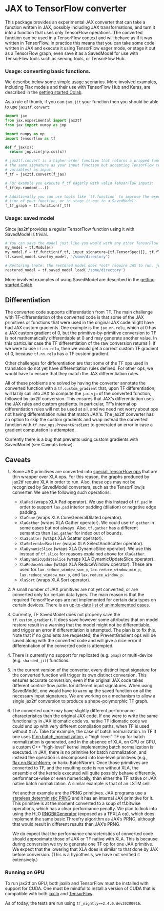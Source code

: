 # JAX to TensorFlow converter

This package provides an experimental JAX converter that can take a function
written in JAX, possibly including JAX transformations, and turn it into
a function that uses only TensorFlow operations. The converted function
can be used in a TensorFlow context and will behave as if it was written in TensorFlow.
In practice this means that you can take some code written in JAX and execute it using
TensorFlow eager mode, or stage it out as a TensorFlow graph, even save it
as a SavedModel for use with TensorFlow tools such as serving tools,
or TensorFlow Hub.

### Usage: converting basic functions.

We describe below some simple usage scenarios. More involved examples, including
Flax models and their use with TensorFlow Hub and Keras, are described in the
[getting started Colab](JAX2TF_getting_started.ipynb).

As a rule of thumb, if you can `jax.jit` your function then you should be able
to use `jax2tf.convert`:

```python
import jax
from jax.experimental import jax2tf
from jax import numpy as jnp

import numpy as np
import tensorflow as tf

def f_jax(x):
  return jnp.sin(jnp.cos(x))

# jax2tf.convert is a higher order function that returns a wrapped function with
# the same signature as your input function but accepting TensorFlow tensors (or
# variables) as input.
f_tf = jax2tf.convert(f_jax)

# For example you execute f_tf eagerly with valid TensorFlow inputs:
f_tf(np.random(...))

# Additionally you can use tools like `tf.function` to improve the execution
# time of your function, or to stage it out to a SavedModel:
f_tf_graph = tf.function(f_tf)
```

### Usage: saved model

Since jax2tf provides a regular TensorFlow function using it with SavedModel
is trivial.

```python
# You can save the model just like you would with any other TensorFlow function:
my_model = tf.Module()
my_model.f = tf.function(f_tf, input_signature=[tf.TensorSpec([], tf.float32)])
tf.saved_model.save(my_model, '/some/directory')

# Restoring (note: the restored model does *not* require JAX to run, just XLA).
restored_model = tf.saved_model.load('/some/directory')
```

More involved examples of using SavedModel are described in the
[getting started Colab](JAX2TF_getting_started.ipynb).

## Differentiation

The converted code supports differentiation from TF.
The main challenge with TF-differentiation of the converted code is that some
of the JAX primitives or functions that were used in the original JAX code might
have had JAX custom gradients. One example is the ``jax.nn.relu``, which
at 0 has a JAX custom gradient of 0, but the primitive-by-primitive conversion
to TF is not mathematically differentiable at 0 and may generate another value. In this
particular case the TF differentiation of the raw conversion returns 1.
If we were to use ``tf.nn.relu``, then we would get a correct custom TF gradient of 0,
because ``tf.nn.relu`` has a TF custom gradient.

Other challenges for differentiation are that some of the TF ops used in translation
do not yet have differentiation rules defined.
For other ops, we would have to ensure that they match the JAX differentiation rules.

All of these problems are solved by having the converter annotate the converted
function with a ``tf.custom_gradient`` that, upon TF differentiation, will lazily
call into JAX to compute the ``jax.vjp`` of the converted function, followed by
jax2tf conversion.
This ensures that JAX’s differentiation uses the JAX rules and custom gradients.
In particular, TF’s internal op differentiation rules will not be used at all,
and we need not worry about ops not having differentiation rules that match JAX's.
The jax2tf converter has an option to skip the custom gradients and wrap
instead the converted function with ``tf.raw_ops.PreventGradient`` to generated an
error in case a gradient computation is attempted.

Currently there is a bug that prevents using custom gradients with SavedModel
(see Caveats below).

## Caveats

1.  Some JAX primitives are converted into
[special TensorFlow ops](https://github.com/tensorflow/tensorflow/blob/master/tensorflow/compiler/tf2xla/ops/xla_ops.cc)
  that are thin wrapper over XLA ops. For this reason, the graphs produced by jax2tf
  require XLA in order to run. Also, these ops may not be recognized by
  SavedModel converters, such as the TensorFlow.js converter.
  We use the following such operations:

     * ``XlaPad`` (wraps XLA Pad operator). We use this instead of ``tf.pad`` in order to
     support ``lax.pad`` interior padding (dilation) or negative edge padding.
     * ``XlaConv`` (wraps XLA ConvGeneralDilated operator).
     * ``XlaGather`` (wraps XLA Gather operator). We could use ``tf.gather`` in some
     cases but not always. Also, ``tf.gather`` has a different semantics than ``lax.gather``
     for index out of bounds.
     * ``XlaScatter`` (wraps XLA Scatter operator).
     * ``XlaSelectAndScatter`` (wraps XLA SelectAndScatter operator).
     * ``XlaDynamicSlice`` (wraps XLA DynamicSlice operator).
     We use this instead of ``tf.slice`` for reasons explained above for ``XlaGather``.
     * ``XlaDynamicUpdateSlice`` (wraps XLA DynamicUpdateSlice operator).
     * ``XlaReduceWindow`` (wraps XLA ReduceWindow operator). These are used
     for ``lax.reduce_window_sum_p``, ``lax.reduce_window_min_p``,
     ``lax.reduce_window_max_p``, and ``lax.reduce_window_p``.
     * ``XlaSort`` (wraps XLA Sort operator).

2.  A small number of JAX primitives are not yet converted, or are converted only
    for certain data types. The main
    reason is that the required TensorFlow ops are not implemented for certain
    data types on certain devices. There is an
    [up-to-date list of unimplemented cases](primitives_with_limited_support.md).

3.  Currently, TF SavedModel does not properly save the ``tf.custom_gradient``.
    It does save however some attributes that on model restore result in a warning
    that the model might not be differentiable, and trigger an error if differentiation
    is attempted. The plan is to fix this. Note that if no gradients are requested,
    the PreventGradient ops will be saved along with the converted code and will
    give a nice error if differentiation of the converted code is attempted.

4.  There is currently no support for replicated (e.g. `pmap`) or multi-device
    (e.g. `sharded_jit`) functions.

5. In the current version of the converter, every distinct input signature for the
   converted function will trigger its own distinct conversion. This ensures accurate
   conversion, even if the original JAX code takes different control-flow paths
   for different input signatures. When using SavedModel, one would have to
   `warm up` the saved function on all the necessary input signatures. We are working
   on a mechanism to allow a single jax2tf conversion to produce a shape-polymorphic
   TF graph.

6.  The converted code may have slightly different performance characteristics than
    the original JAX code.
    If one were to write the same functionality in JAX idiomatic code vs.
    native TF idiomatic code we could end up with very different compilation paths,
    when TF is used without XLA. Take for example, the case of batch normalization.
    In TF if one uses [tf.nn.batch_normalization](https://www.tensorflow.org/api_docs/python/tf/nn/batch_normalization),
    a “high-level” TF op for batch
    normalization is generated, and in the absence of XLA, on CPU or GPU,
    a custom C++ “high-level” kernel implementing batch normalization is executed.
    In JAX, there is no primitive for batch normalization, and instead the
    operation is decomposed into low-level primitives (e.g., [flax.nn.BatchNorm](https://flax.readthedocs.io/en/latest/_autosummary/flax.nn.BatchNorm.html#flax.nn.BatchNorm),
    or haiku.BatchNorm).
    Once those primitives are converted to TF, and the resulting code is
    run without XLA, the ensemble of the kernels executed will quite
    possibly behave differently, performance-wise or even numerically,
    than either the TF native or JAX native batch normalization.
    A similar example is that of an LSTM cell.

    Yet another example are the PRNG primitives. JAX programs use a [stateless
    deterministic PRNG](https://github.com/google/jax/blob/master/design_notes/prng.md)
    and it has an internal JAX primitive for it.
    This primitive is at the moment converted to a soup of tf.bitwise operations,
    which has a clear performance penalty. We plan to look into using the
    HLO [RNGBitGenerator](https://www.tensorflow.org/xla/operation_semantics#rngbitgenerator)
    (exposed as a TFXLA op), which does implement
    the same basic Threefry algorithm as JAX’s PRNG, although that would
    result in different results than JAX’s PRNG.

    We do expect that the performance characteristics of converted code
    should approximate those of JAX or TF native with XLA. This is because
    during conversion we try to generate one TF op for one JAX primitive.
    We expect that the lowering that XLA does is similar to that done by JAX
    before conversion. (This is a hypothesis, we have not verified it extensively.)


### Running on GPU

To run jax2tf on GPU, both jaxlib and TensorFlow must be installed with support
for CUDA. One must be mindful to install a version of CUDA that is compatible
with both [jaxlib](../../../../../#pip-installation) and
[TensorFlow](https://www.tensorflow.org/install/source#tested_build_configurations).

As of today, the tests are run using `tf_nightly==2.4.0.dev20200916`.
